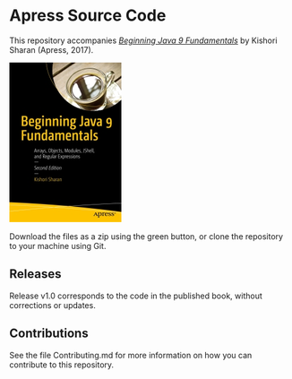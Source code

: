 # Apress Source Code

This repository accompanies [*Beginning Java 9 Fundamentals*](http://www.apress.com/9781484228432) by Kishori Sharan (Apress, 2017).

[comment]: #cover
![Cover image](9781484228432.jpg)

Download the files as a zip using the green button, or clone the repository to your machine using Git.

## Releases

Release v1.0 corresponds to the code in the published book, without corrections or updates.

## Contributions

See the file Contributing.md for more information on how you can contribute to this repository.
